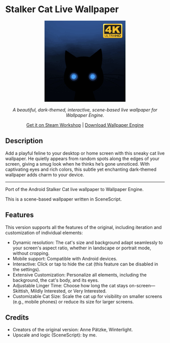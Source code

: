 # Stalker Cat Live Wallpaper

<p align="center">
<a href="https://steamcommunity.com/sharedfiles/filedetails/?id=3350454609"
    ><img
      alt="Logo of StalkerCat+"
      src="preview.gif"
  /></a>
</p>

<p align="center">
  <em>A beautiful, dark-themed, interactive, scene-based live wallpaper for Wallpaper Engine.</em>
</p>

<p align="center">
  <a href="https://steamcommunity.com/sharedfiles/filedetails/?id=3350454609">Get it on Steam Workshop</a> | <a href="https://store.steampowered.com/app/431960/Wallpaper_Engine/">Download Wallpaper Engine</a>
</p>

## Description

Add a playful feline to your desktop or home screen with this sneaky cat live wallpaper. He quietly appears from random spots along the edges of your screen, giving a smug look when he thinks he’s gone unnoticed. With captivating eyes and rich colors, this subtle yet enchanting dark-themed wallpaper adds charm to your device.

---

Port of the Android Stalker Cat live wallpaper to Wallpaper Engine.

This is a scene-based wallpaper written in SceneScript.

## Features

This version supports all the features of the original, including iteration and customization of individual elements:

- Dynamic resolution: The cat's size and background adapt seamlessly to your screen's aspect ratio, whether in landscape or portrait mode, without cropping.
- Mobile support: Compatible with Android devices.
- Interactive: Click or tap to hide the cat (this feature can be disabled in the settings).
- Extensive Customization: Personalize all elements, including the background, the cat's body, and its eyes.
- Adjustable Linger Time: Choose how long the cat stays on-screen—Skittish, Mildly Interested, or Very Interested.
- Customizable Cat Size: Scale the cat up for visibility on smaller screens (e.g., mobile phones) or reduce its size for larger screens.

## Credits

- Creators of the original version: Anne Pätzke, Winterlight.
- Upscale and logic (SceneScript): by me.
